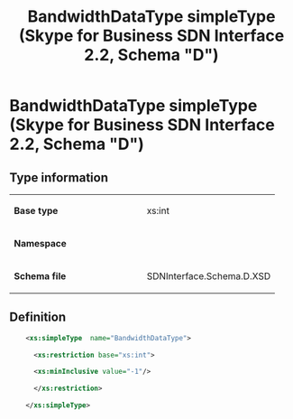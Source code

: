 ﻿---
title: BandwidthDataType simpleType (Skype for Business SDN Interface 2.2, Schema "D")
TOCTitle: BandwidthDataType simpleType
ms:assetid: 58c03120-8c23-de41-406d-4e5f74129b1b
ms:mtpsurl: https://msdn.microsoft.com/en-us/library/Mt171043(v=office.16)
ms:contentKeyID: 65855618
ms.date: 08/24/2015
mtps_version: v=office.16
dev_langs:
- xml
---

# BandwidthDataType simpleType (Skype for Business SDN Interface 2.2, Schema \"D\")


## Type information

<table>
<colgroup>
<col style="width: 50%" />
<col style="width: 50%" />
</colgroup>
<tbody>
<tr class="odd">
<td><p><strong>Base type</strong></p></td>
<td><p>xs:int</p></td>
</tr>
<tr class="even">
<td><p><strong>Namespace</strong></p></td>
<td><p></p></td>
</tr>
<tr class="odd">
<td><p><strong>Schema file</strong></p></td>
<td><p>SDNInterface.Schema.D.XSD</p></td>
</tr>
</tbody>
</table>


## Definition

``` xml
    <xs:simpleType  name="BandwidthDataType">
    
      <xs:restriction base="xs:int">
    
      <xs:minInclusive value="-1"/>
    
      </xs:restriction>
      
    </xs:simpleType>
  
```

